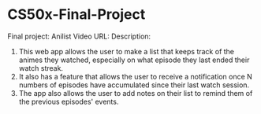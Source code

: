 # CS50x-Final-Project
Final project: Anilist
Video URL: 
Description: 
1. This web app allows the user to make a list that keeps track of the animes they watched, especially on what episode they last ended their watch streak. 
2. It also has a feature that allows the user to receive a notification once N numbers of episodes have accumulated since their last watch session. 
3. The app also allows the user to add notes on their list to remind them of the previous episodes' events.
